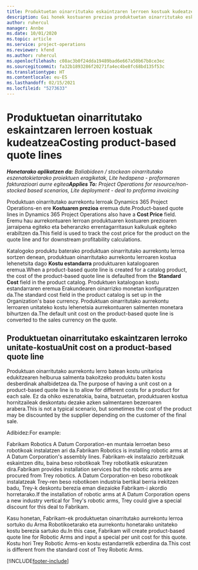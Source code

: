 ```yaml
---
title: Produktuetan oinarritutako eskaintzaren lerroen kostuak kudeatzea
description: Gai honek kostuaren prezioa produktuetan oinarritutako eskaintzaren lerroari aplikatzeari buruzko lerroei buruzko informazioa ematen du.
author: ruhercul
manager: Annbe
ms.date: 10/01/2020
ms.topic: article
ms.service: project-operations
ms.reviewer: kfend
ms.author: ruhercul
ms.openlocfilehash: c08ac3b0f24dda19489bad6e667a50b67b8ce3ec
ms.sourcegitcommit: fa32b1893286f20271fa4ec4be8fc68bd135f53c
ms.translationtype: HT
ms.contentlocale: eu-ES
ms.lasthandoff: 02/15/2021
ms.locfileid: "5273633"
---
```

# <a name="costing-product-based-quote-lines"></a><span data-ttu-id="5149c-103">Produktuetan oinarritutako eskaintzaren lerroen kostuak kudeatzea</span><span class="sxs-lookup"><span data-stu-id="5149c-103">Costing product-based quote lines</span></span>

<span data-ttu-id="5149c-104">_**Honetarako aplikatzen da:** Baliabideen / stockean oinarritutako eszenatokietarako proiektuen eragiketak, Lite hedapena - proformaren fakturazioari aurre egitea_</span><span class="sxs-lookup"><span data-stu-id="5149c-104">_**Applies To:** Project Operations for resource/non-stocked based scenarios, Lite deployment - deal to proforma invoicing_</span></span>


<span data-ttu-id="5149c-105">Produktuan oinarritutako aurrekontu lerroak Dynamics 365 Project Operations-en ere **Kostuaren prezioa** eremua dute.</span><span class="sxs-lookup"><span data-stu-id="5149c-105">Product-based quote lines in Dynamics 365 Project Operations also have a **Cost Price** field.</span></span> <span data-ttu-id="5149c-106">Eremu hau aurrekontuaren lerroan produktuaren kostuaren prezioaren jarraipena egiteko eta beheranzko errentagarritasun kalkuluak egiteko erabiltzen da.</span><span class="sxs-lookup"><span data-stu-id="5149c-106">This field is used to track the cost price for the product on the quote line and for downstream profitability calculations.</span></span>

<span data-ttu-id="5149c-107">Katalogoko produktu baterako produktuan oinarritutako aurrekontu lerroa sortzen denean, produktuan oinarritutako aurrekontu lerroaren kostua lehenetsita dago **Kostu estandarra** produktuaren katalogoaren eremua.</span><span class="sxs-lookup"><span data-stu-id="5149c-107">When a product-based quote line is created for a catalog product, the cost of the product-based quote line is defaulted from the **Standard Cost** field in the product catalog.</span></span> <span data-ttu-id="5149c-108">Produktuen katalogoan kostu estandarraren eremua Erakundearen oinarrizko monetan konfiguratzen da.</span><span class="sxs-lookup"><span data-stu-id="5149c-108">The standard cost field in the product catalog is set up in the Organization's base currency.</span></span> <span data-ttu-id="5149c-109">Produktuan oinarritutako aurrekontu lerroaren unitateko kostu lehenetsia aurrekontuaren salmenten monetara bihurtzen da.</span><span class="sxs-lookup"><span data-stu-id="5149c-109">The default unit cost on the product-based quote line is converted to the sales currency on the quote.</span></span>

## <a name="unit-cost-on-a-product-based-quote-line"></a><span data-ttu-id="5149c-110">Produktuetan oinarritutako eskaintzaren lerroko unitate-kostua</span><span class="sxs-lookup"><span data-stu-id="5149c-110">Unit cost on a product-based quote line</span></span>

<span data-ttu-id="5149c-111">Produktuan oinarritutako aurrekontu lerro batean kostu unitarioa edukitzearen helburua salmenta bakoitzeko produktu baten kostu desberdinak ahalbidetzea da.</span><span class="sxs-lookup"><span data-stu-id="5149c-111">The purpose of having a unit cost on a product-based quote line is to allow for different costs for a product for each sale.</span></span> <span data-ttu-id="5149c-112">Ez da ohiko eszenatokia, baina, batzuetan, produktuaren kostua hornitzaileak deskontatu dezake azken salmentaren bezeroaren arabera.</span><span class="sxs-lookup"><span data-stu-id="5149c-112">This is not a typical scenario, but sometimes the cost of the product may be discounted by the supplier depending on the customer of the final sale.</span></span>

<span data-ttu-id="5149c-113">Adibidez:</span><span class="sxs-lookup"><span data-stu-id="5149c-113">For example:</span></span>

<span data-ttu-id="5149c-114">Fabrikam Robotics A Datum Corporation-en muntaia lerroetan beso robotikoak instalatzen ari da.</span><span class="sxs-lookup"><span data-stu-id="5149c-114">Fabrikam Robotics is installing robotic arms at A Datum Corporation's assembly lines.</span></span> <span data-ttu-id="5149c-115">Fabrikam-ek instalazio zerbitzuak eskaintzen ditu, baina beso robotikoak Trey robotikatik eskuratzen dira.</span><span class="sxs-lookup"><span data-stu-id="5149c-115">Fabrikam provides installation services but the robotic arms are procured from Trey robotics.</span></span> <span data-ttu-id="5149c-116">A Datum Corporation-en beso robotikoak instalatzeak Trey-ren beso robotikoen industria bertikal berria irekitzen badu, Trey-k deskontu berezia eman diezaioke Fabrikam-i akordio horretarako.</span><span class="sxs-lookup"><span data-stu-id="5149c-116">If the installation of robotic arms at A Datum Corporation opens a new industry vertical for Trey's robotic arms, Trey could give a special discount for this deal to Fabrikam.</span></span>

<span data-ttu-id="5149c-117">Kasu honetan, Fabrikam-ek produktuetan oinarritutako aurrekontu lerroa sortuko du Arma Robotikoetarako eta aurrekontu honetarako unitateko kostu berezia sartuko du.</span><span class="sxs-lookup"><span data-stu-id="5149c-117">In this case, Fabrikam will create product-based quote line for Robotic Arms and input a special per unit cost for this quote.</span></span> <span data-ttu-id="5149c-118">Kostu hori Trey Robotic Arms-en kostu estandarretik ezberdina da.</span><span class="sxs-lookup"><span data-stu-id="5149c-118">This cost is different from the standard cost of Trey Robotic Arms.</span></span>


[!INCLUDE[footer-include](../../includes/footer-banner.md)]